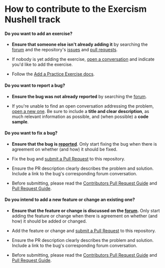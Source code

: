 # How to contribute to the Exercism Nushell track

#### **Do you want to add an exercise?**

- **Ensure that someone else isn't already adding it** by searching the [forum](https://forum.exercism.org/c/programming/nushell) and the repository's [issues](https://github.com/exercism/nushell/issues) and [pull requests](https://github.com/exercism/nushell/pulls).

- If nobody is yet adding the exercise, [open a conversation](https://forum.exercism.org/c/programming/nushell) and indicate you'd like to add the exercise.

- Follow the [Add a Practice Exercise docs](https://exercism.org/docs/building/tracks/practice-exercises/add).

#### **Do you want to report a bug?**

- **Ensure the bug was not already reported** by searching the [forum](https://forum.exercism.org/c/programming/nushell).

- If you're unable to find an open conversation addressing the problem, [open a new one](https://forum.exercism.org/new-topic?category=nushell). Be sure to include a **title and clear description**, as much relevant information as possible, and (when possible) a **code sample**.

#### **Do you want to fix a bug?**

- **Ensure that the bug is [reported](#do-you-want-to-report-a-bug)**.
  Only start fixing the bug when there is agreement on whether (and how) it should be fixed.

- Fix the bug and [submit a Pull Request](https://exercism.org/docs/building/github/contributors-pull-request-guide) to this repository.

- Ensure the PR description clearly describes the problem and solution.
  Include a link to the bug's corresponding forum conversation.

- Before submitting, please read the [Contributors Pull Request Guide](https://exercism.org/docs/building/github/contributors-pull-request-guide) and [Pull Request Guide](https://exercism.org/docs/community/being-a-good-community-member/pull-requests).

#### **Do you intend to add a new feature or change an existing one?**

- **Ensure that the feature or change is discussed on the [forum](https://forum.exercism.org/c/programming/nushell).**
  Only start adding the feature or change when there is agreement on whether (and how) it should be added or changed.

- Add the feature or change and [submit a Pull Request](https://exercism.org/docs/building/github/contributors-pull-request-guide) to this repository.

- Ensure the PR description clearly describes the problem and solution.
  Include a link to the bug's corresponding forum conversation.

- Before submitting, please read the [Contributors Pull Request Guide](https://exercism.org/docs/building/github/contributors-pull-request-guide) and [Pull Request Guide](https://exercism.org/docs/community/being-a-good-community-member/pull-requests).
